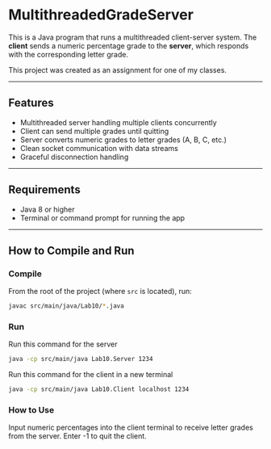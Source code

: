# MultithreadedGradeServer

This is a Java program that runs a multithreaded client-server system. The **client** sends a numeric percentage grade to the **server**, which responds with the corresponding letter grade.

This project was created as an assignment for one of my classes.

---

## Features

- Multithreaded server handling multiple clients concurrently
- Client can send multiple grades until quitting
- Server converts numeric grades to letter grades (A, B, C, etc.)
- Clean socket communication with data streams
- Graceful disconnection handling

---

## Requirements

- Java 8 or higher
- Terminal or command prompt for running the app

---

## How to Compile and Run

### Compile

From the root of the project (where `src` is located), run:

```bash
javac src/main/java/Lab10/*.java
```

### Run

Run this command for the server

```bash
java -cp src/main/java Lab10.Server 1234
```

Run this command for the client in a new terminal

```bash
java -cp src/main/java Lab10.Client localhost 1234
```
### How to Use

Input numeric percentages into the client terminal to receive letter grades from the server. Enter -1 to quit the client.

